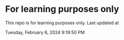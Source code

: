 # For learning purposes only
This repo is for learning purposes only.
Last updated at

Tuesday, February 6, 2024 9:19:50 PM

